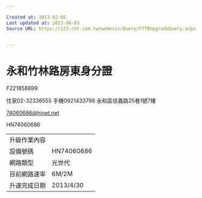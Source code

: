 ```yaml
---

Created at: 2013-02-05
Last updated at: 2013-06-03
Source URL: https://123.cht.com.tw/webecss/Query/FTTBUpgradeQuery.aspx


---
```


# 永和竹林路房東身分證


F221858899

住家02-32336555
手機0921433798
永和區信義路25巷1號7樓

[74060686@hinet.net](mailto:74060686@hinet.net)

HN74060686

|     |     |
| --- | --- |
| 升級作業內容 |     |
| 設備號碼 | HN74060686 |
| 網路類型 | 光世代 |
| 目前網路速率 | 6M/2M |
| 升速完成日期 | 2013/4/30 |

